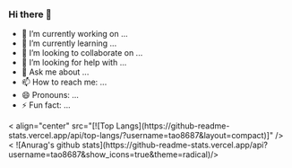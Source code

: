 ### Hi there 👋

<!--
**tao8687/tao8687** is a ✨ _special_ ✨ repository because its `README.md` (this file) appears on your GitHub profile.

Here are some ideas to get you started:
-->
- 🔭 I’m currently working on ...
- 🌱 I’m currently learning ...
- 👯 I’m looking to collaborate on ...
- 🤔 I’m looking for help with ...
- 💬 Ask me about ...
- 📫 How to reach me: ...
- 😄 Pronouns: ...
- ⚡ Fun fact: ...

<a>
< align="center" src="[![Top Langs](https://github-readme-stats.vercel.app/api/top-langs/?username=tao8687&layout=compact)]" />
</a>
<a>
< ![Anurag's github stats](https://github-readme-stats.vercel.app/api?username=tao8687&show_icons=true&theme=radical)/>
</a>
